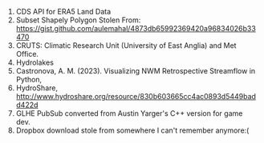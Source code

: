 1) CDS API for ERA5 Land Data
2) Subset Shapely Polygon Stolen From: https://gist.github.com/aulemahal/4873db65992369420a96834026b33470
3) CRUTS: Climatic Research Unit (University of East Anglia) and Met Office.
4) Hydrolakes
5) Castronova, A. M. (2023). Visualizing NWM Retrospective Streamflow in Python,
6) HydroShare, http://www.hydroshare.org/resource/830b603665cc4ac0893d5449badd422d
7) GLHE PubSub converted from Austin Yarger's C++ version for game dev.
8) Dropbox download stole from somewhere I can't remember anymore:(